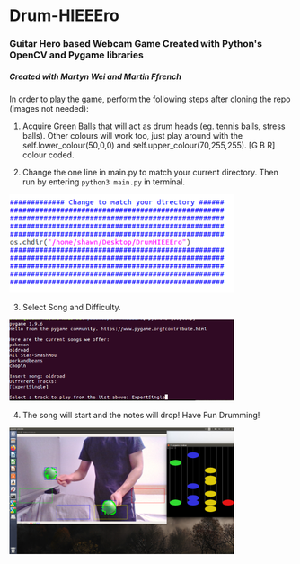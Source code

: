 # Drum-HIEEEro
### Guitar Hero based Webcam Game Created with Python's OpenCV and Pygame libraries
##### Created with Martyn Wei and Martin Ffrench
In order to play the game, perform the following steps after cloning the repo (images not needed):

1. Acquire Green Balls that will act as drum heads (eg. tennis balls, stress balls). Other colours will work too, just play around with the self.lower_colour(50,0,0) and self.upper_colour(70,255,255). [G B R] colour coded.

2. Change the one line in main.py to match your current directory. Then run by entering `python3 main.py` in terminal.
<img src="images/2.png" width="400">

3. Select Song and Difficulty.
<img src="images/1.png" width="400">

4. The song will start and the notes will drop! Have Fun Drumming!
<img src="images/3.png" width="400">

